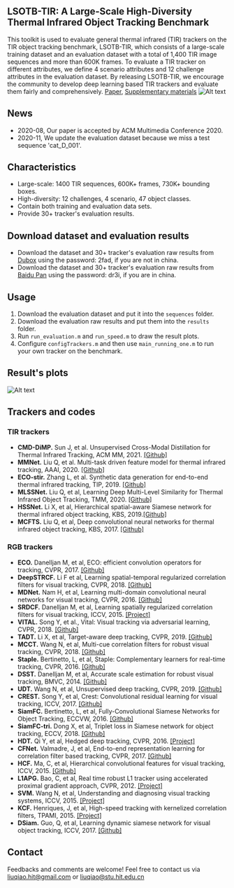 ## LSOTB-TIR:  A Large-Scale High-Diversity Thermal Infrared Object Tracking Benchmark 
This toolkit is used to evaluate general thermal infrared (TIR) trackers on the TIR object tracking benchmark, LSOTB-TIR, which consists of a large-scale training dataset and an evaluation dataset with a total of 1,400 TIR image sequences and more than 600K frames. To evaluate a TIR tracker on different attributes, we define 4 scenario attributes and 12 challenge attributes in the evaluation dataset. By releasing LSOTB-TIR, we encourage the community to develop deep learning based TIR trackers and evaluate them fairly and comprehensively. 
[Paper](https://www.researchgate.net/publication/343384216_LSOTB-TIR_A_Large-Scale_High-Diversity_Thermal_Infrared_Object_Tracking_Benchmark), [Supplementary materials](https://www.researchgate.net/publication/343384184_LSOTB-TIR-supplementary_materialspdf)
![Alt text](./example.png)
## News
* 2020-08, Our paper is accepted by ACM Multimedia Conference 2020. 
* 2020-11, We update the evaluation dataset because we miss a test sequence 'cat_D_001'.
## Characteristics
* Large-scale: 1400 TIR sequences, 600K+ frames, 730K+ bounding boxes.
* High-diversity: 12 challenges, 4 scenario, 47 object classes.
* Contain both training and evaluation data sets.
* Provide 30+ tracker's evaluation results.
## Download dataset and evaluation results
* Download the dataset and 30+ tracker's evaluation raw results from [Dubox](https://dubox.com/s/1RFETNy0zHjvZPWXlgZNjgA) using the password: 2fad, if you are not in china. 
* Download the dataset and 30+ tracker's evaluation raw results from [Baidu Pan](https://pan.baidu.com/s/18VQ6Fz-QUYEEyQOcj9Ja3w#list/path=%2F) using the password: dr3i, if you are in china.
## Usage
1. Download the evaluation dataset and put it into the `sequences` folder.
2. Download the evaluation raw results and put them into the `results`  folder.
3. Run `run_evaluation.m` and `run_speed.m` to draw the result plots.
4. Configure `configTrackers.m` and then use `main_running_one.m`  to run your own tracker on the benchmark.
## Result's plots
![Alt text](./figs/results_OPE_all/results.png)
## Trackers and codes
### TIR trackers
* **CMD-DiMP.** Sun J, et al. Unsupervised Cross-Modal Distillation for Thermal Infrared Tracking, ACM MM, 2021. [[Github]](https://github.com/zhanglichao/cmdTIRtracking)
* **MMNet.**  Liu Q, et al. Multi-task driven feature model for thermal infrared tracking, AAAI, 2020. [[Github]](https://github.com/QiaoLiuHit/MMNet)
* **ECO-stir.**  Zhang L, et al. Synthetic data generation for end-to-end thermal infrared tracking, TIP, 2019. [[Github]](https://github.com/zhanglichao/generatedTIR_tracking)
*  **MLSSNet.** Liu Q, et al, Learning Deep Multi-Level Similarity for Thermal Infrared Object Tracking, TMM, 2020. [[Github]](https://github.com/QiaoLiuHit/MLSSNet)
*  **HSSNet.**  Li X, et al, Hierarchical spatial-aware Siamese network for thermal infrared object tracking, KBS, 2019.[[Github]](https://github.com/QiaoLiuHit/HSSNet)
*  **MCFTS.** Liu Q, et al, Deep convolutional neural networks for thermal infrared object tracking, KBS, 2017. [[Github]](https://github.com/QiaoLiuHit/MCFTS) 
### RGB trackers
* **ECO.** Danelljan M, et al, ECO: efficient convolution operators for tracking, CVPR, 2017. [[Github]](https://github.com/martin-danelljan/ECO)
*  **DeepSTRCF.** Li F et al, Learning spatial-temporal regularized correlation filters for visual tracking, CVPR, 2018. [[Github]](https://github.com/lifeng9472/STRCF)
*  **MDNet.** Nam H, et al, Learning multi-domain convolutional neural networks for visual tracking, CVPR, 2016. [[Github]](https://github.com/hyeonseobnam/MDNet)
* **SRDCF.**  Danelljan M, et al, Learning spatially regularized correlation filters for visual tracking, ICCV, 2015. [[Project]](https://www.cvl.isy.liu.se/research/objrec/visualtracking/regvistrack/)
* **VITAL.** Song Y, et al., Vital: Visual tracking via adversarial learning, CVPR, 2018. [[Github]](https://github.com/ybsong00/Vital_release)
* **TADT.** Li X, et al, Target-aware deep tracking, CVPR, 2019. [[Github]](https://github.com/XinLi-zn/TADT)
* **MCCT.** Wang N, et al, Multi-cue correlation filters for robust visual tracking, CVPR, 2018. [[Github]](https://github.com/594422814/MCCT)
* **Staple.** Bertinetto, L, et al, Staple: Complementary learners for real-time tracking, CVPR, 2016. [[Github]](https://github.com/bertinetto/staple)
* **DSST.** Danelljan M, et al, Accurate scale estimation for robust visual tracking, BMVC, 2014. [[Github]](https://github.com/gnebehay/DSST)
* **UDT.** Wang N, et al, Unsupervised deep tracking, CVPR, 2019. [[Github]](https://github.com/594422814/UDT)
* **CREST.** Song Y, et al, Crest: Convolutional residual learning for visual tracking, ICCV, 2017. [[Github]](https://github.com/ybsong00/CREST-Release)
*  **SiamFC.** Bertinetto, L, et al, Fully-Convolutional Siamese Networks for Object Tracking, ECCVW, 2016. [[Github]](https://github.com/bertinetto/siamese-fc)
*  **SiamFC-tri.** Dong X, et al, Triplet loss in Siamese network for object tracking, ECCV, 2018. [[Github]](https://github.com/shenjianbing/TripletTracking)
*  **HDT.** Qi Y, et al, Hedged deep tracking, CVPR, 2016. [[Project]](https://sites.google.com/site/yuankiqi/hdt/)
*  **CFNet.**  Valmadre, J, et al,  End-to-end representation learning for correlation filter based tracking, CVPR, 2017. [[Github]](https://github.com/bertinetto/cfnet)
*   **HCF.** Ma, C, et al, Hierarchical convolutional features for visual tracking, ICCV, 2015. [[Github]](https://github.com/jbhuang0604/CF2)
*   **L1APG.** Bao, C, et al,  Real time robust L1 tracker using accelerated proximal gradient approach, CVPR, 2012. [[Project]](http://www.dabi.temple.edu/~hbling/code_data.htm)
*  **SVM.** Wang N, et al, Understanding and diagnosing visual tracking systems, ICCV, 2015. [[Project]](http://winsty.net/tracker_diagnose.html)
*  **KCF.** Henriques, J, et al, High-speed tracking with kernelized correlation filters, TPAMI, 2015. [[Project]](http://www.robots.ox.ac.uk/~joao/circulant/)
*  **DSiam.** Guo, Q, et al, Learning dynamic siamese network for visual object tracking, ICCV, 2017. [[Github]](https://github.com/tsingqguo/DSiam)
## Contact
Feedbacks and comments are welcome! 
Feel free to contact us via liuqiao.hit@gmail.com or liuqiao@stu.hit.edu.cn
